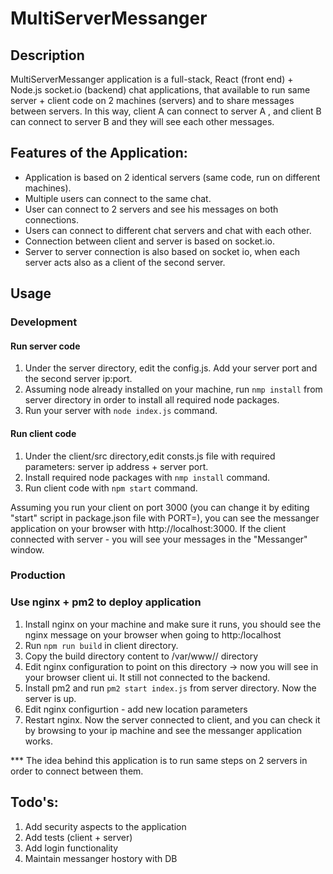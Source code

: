 # MultiServerMessanger

## Description

MultiServerMessanger application is a full-stack, React (front end) + Node.js socket.io (backend) chat applications, that available to run same server + client code on 2 machines (servers) and to share messages between servers. In this way, client A can connect to server A , and client B can connect to server B and they will see each other messages.

## Features of the Application:

- Application is based on 2 identical servers (same code, run on different machines).
- Multiple users can connect to the same chat.
- User can connect to 2 servers and see his messages on both connections.
- Users can connect to different chat servers and chat with each other.
- Connection between client and server is based on socket.io.
- Server to server connection is also based on socket io, when each server acts also as a client of the second server.
    
## Usage

### Development

#### Run server code 
1. Under the server directory, edit the config.js. Add your server port and the second server ip:port. 
2. Assuming node already installed on your machine, run ``` nmp install ``` from server directory in order to install all required node packages. 
3. Run your server with ``` node index.js ``` command.

#### Run client code
1. Under the client/src directory,edit consts.js file with required parameters: server ip address + server port.
2. Install required node packages with ```nmp install``` command.
3. Run client code with ```npm start``` command.

Assuming you run your client on port 3000 (you can change it by editing "start" script in package.json file with PORT=<port num>), you can see the messanger application on your browser with http://localhost:3000. If the client connected with server - you will see your messages in the "Messanger" window.
    
### Production

### Use nginx + pm2 to deploy application
1. Install nginx on your machine and make sure it runs, you should see the nginx message on your browser when going to http:/localhost
2. Run ```npm run build``` in client directory.
3. Copy the build directory content to /var/www/<you app name>/ directory
4. Edit nginx configuration to point on this directory -> now you will see in your browser client ui. It still not connected to the backend.
5. Install pm2 and run ```pm2 start index.js``` from server directory. Now the server is up.
6. Edit nginx configurtion - add new location parameters
7. Restart nginx. Now the server connected to client, and you can check it by browsing to your ip machine and see the messanger application works.
    
*** The idea behind this application is to run same steps on 2 servers in order to connect between them.


    
    





## Todo's:
1. Add security aspects to the application
2. Add tests (client + server)
3. Add login functionality
4. Maintain messanger hostory with DB
